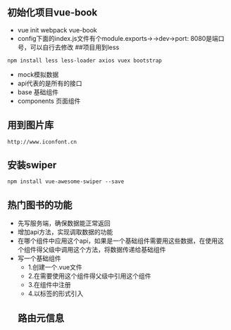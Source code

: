 ## 初始化项目vue-book
- vue init webpack vue-book
- config下面的index.js文件有个module.exports->->dev->port: 8080是端口号，可以自行去修改
##项目用到less
```
npm install less less-loader axios vuex bootstrap
```
- mock模拟数据
- api代表的是所有的接口
- base 基础组件
- components 页面组件

## 用到图片库
```
http://www.iconfont.cn
```

## 安装swiper
```
npm install vue-awesome-swiper --save
```
## 热门图书的功能
- 先写服务端，确保数据能正常返回
- 增加api方法，实现调取数据的功能
- 在哪个组件中应用这个api，如果是一个基础组件需要用这些数据，在使用这个组件得父级中调用这个方法，将数据传递给基础组件
- 写一个基础组件
  - 1.创建一个.vue文件
  - 2.在需要使用这个组件得父级中引用这个组件
  - 3.在组件中注册
  - 4.以标签的形式引入
  ## 路由元信息